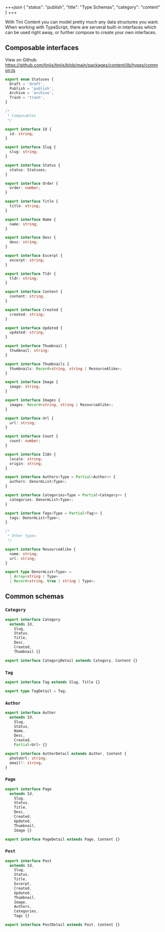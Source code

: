 +++json
{
  "status": "publish",
  "title": "Type Schemas",
  "category": "content"
}
+++

With Tini Content you can model pretty much any data structures you want. When working with TypeScript, there are serveral built-in interfaces which can be used right away, or further compose to create your own interfaces.

## Composable interfaces

View on Github: <https://github.com/tinijs/tinijs/blob/main/packages/content/lib/types/common.ts>

```ts
export enum Statuses {
  Draft = 'draft',
  Publish = 'publish',
  Archive = 'archive',
  Trash = 'trash',
}

/*
 * Composables
 */

export interface Id {
  id: string;
}

export interface Slug {
  slug: string;
}

export interface Status {
  status: Statuses;
}

export interface Order {
  order: number;
}

export interface Title {
  title: string;
}

export interface Name {
  name: string;
}

export interface Desc {
  desc: string;
}

export interface Excerpt {
  excerpt: string;
}

export interface Tldr {
  tldr: string;
}

export interface Content {
  content: string;
}

export interface Created {
  created: string;
}

export interface Updated {
  updated: string;
}

export interface Thumbnail {
  thumbnail: string;
}

export interface Thumbnails {
  thumbnails: Record<string, string | ResourceAlike>;
}

export interface Image {
  image: string;
}

export interface Images {
  images: Record<string, string | ResourceAlike>;
}

export interface Url {
  url: string;
}

export interface Count {
  count: number;
}

export interface I18n {
  locale: string;
  origin: string;
}

export interface Authors<Type = Partial<Author>> {
  authors: DenormList<Type>;
}

export interface Categories<Type = Partial<Category>> {
  categories: DenormList<Type>;
}

export interface Tags<Type = Partial<Tag>> {
  tags: DenormList<Type>;
}

/*
 * Other types
 */

export interface ResourceAlike {
  name: string;
  url: string;
}

export type DenormList<Type> =
  | Array<string | Type>
  | Record<string, true | string | Type>;

```

## Common schemas

### `Category`

```ts
export interface Category
  extends Id,
    Slug,
    Status,
    Title,
    Desc,
    Created,
    Thumbnail {}

export interface CategoryDetail extends Category, Content {}
```

### `Tag`

```ts
export interface Tag extends Slug, Title {}

export type TagDetail = Tag;
```

### `Author`

```ts
export interface Author
  extends Id,
    Slug,
    Status,
    Name,
    Desc,
    Created,
    Partial<Url> {}

export interface AuthorDetail extends Author, Content {
  photoUrl: string;
  email?: string;
}
```

### `Page`

```ts
export interface Page
  extends Id,
    Slug,
    Status,
    Title,
    Desc,
    Created,
    Updated,
    Thumbnail,
    Image {}

export interface PageDetail extends Page, Content {}
```

### `Post`

```ts
export interface Post
  extends Id,
    Slug,
    Status,
    Title,
    Excerpt,
    Created,
    Updated,
    Thumbnail,
    Image,
    Authors,
    Categories,
    Tags {}

export interface PostDetail extends Post, Content {}
```
